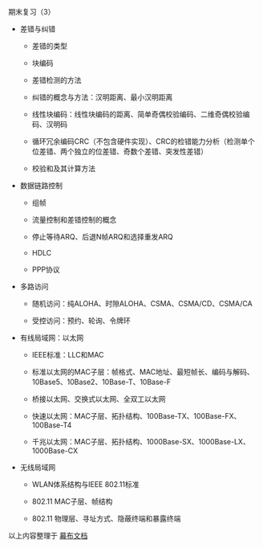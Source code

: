     

期末复习（3）

- 差错与纠错
    
    - 差错的类型
        
    - 块编码
        
    - 差错检测的方法
        
    - 纠错的概念与方法：汉明距离、最小汉明距离
        
    - 线性块编码：线性块编码的距离、简单奇偶校验编码、二维奇偶校验编码、汉明码
        
    - 循环冗余编码CRC（不包含硬件实现）、CRC的检错能力分析（检测单个位差错、两个独立的位差错、奇数个差错、突发性差错）
        
    - 校验和及其计算方法
        
    
- 数据链路控制
    
    - 组帧
        
    - 流量控制和差错控制的概念
        
    - 停止等待ARQ、后退N帧ARQ和选择重发ARQ
        
    - HDLC
        
    - PPP协议
        
    
- 多路访问
    
    - 随机访问：纯ALOHA、时隙ALOHA、CSMA、CSMA/CD、CSMA/CA
        
    - 受控访问：预约、轮询、令牌环
        
    
- 有线局域网：以太网
    
    - IEEE标准：LLC和MAC
        
    - 标准以太网的MAC子层：帧格式、MAC地址、最短帧长、编码与解码、10Base5、10Base2、10Base-T、10Base-F
        
    - 桥接以太网、交换式以太网、全双工以太网
        
    - 快速以太网：MAC子层、拓扑结构、100Base-TX、100Base-FX、100Base-T4
        
    - 千兆以太网：MAC子层、拓扑结构、1000Base-SX、1000Base-LX、1000Base-CX
        
    
- 无线局域网
    
    - WLAN体系结构与IEEE 802.11标准
        
    - 802.11 MAC子层、帧结构
        
    - 802.11 物理层、寻址方式、隐蔽终端和暴露终端
        
    

以上内容整理于 [幕布文档](https://mubu.com?s=export-pdf)